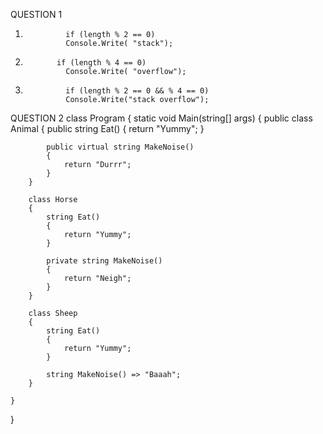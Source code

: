 QUESTION 1

1.              if (length % 2 == 0)
                Console.Write( "stack");

2.            if (length % 4 == 0)
                Console.Write( "overflow");
                
3.              if (length % 2 == 0 && % 4 == 0)
                Console.Write("stack overflow");                

QUESTION 2
     class Program
    {
        static void Main(string[] args)
        {
                public class Animal
        {
            public string Eat()
            {
                return "Yummy";
            }

            public virtual string MakeNoise()
            {
                return "Durrr";
            }
        }

        class Horse
        {
            string Eat()
            {
                return "Yummy";
            }

            private string MakeNoise()
            {
                return "Neigh";
            }
        }

        class Sheep
        {
            string Eat()
            {
                return "Yummy";
            }

            string MakeNoise() => "Baaah";
        }
       
    }
}

